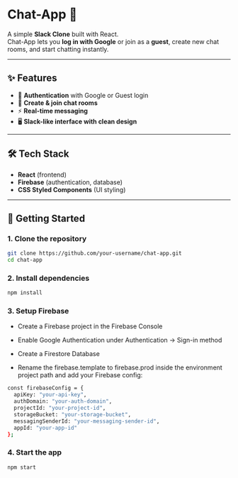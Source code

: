 # Chat-App 🚀

A simple **Slack Clone** built with React.  
Chat-App lets you **log in with Google** or join as a **guest**, create new chat rooms, and start chatting instantly.

---

## ✨ Features

- 🔑 **Authentication** with Google or Guest login
- 💬 **Create & join chat rooms**
- ⚡ **Real-time messaging**
- 🖥️ **Slack-like interface with clean design**

---

## 🛠️ Tech Stack

- **React** (frontend)
- **Firebase** (authentication, database)
- **CSS Styled Components** (UI styling)

---

## 🚀 Getting Started

### 1. Clone the repository

```bash
git clone https://github.com/your-username/chat-app.git
cd chat-app
```

### 2. Install dependencies

```bash
npm install
```

### 3. Setup Firebase

- Create a Firebase project in the Firebase Console
- Enable Google Authentication under Authentication → Sign-in method
- Create a Firestore Database

- Rename the firebase.template to firebase.prod inside the environment project path and add your Firebase config:

```bash
const firebaseConfig = {
  apiKey: "your-api-key",
  authDomain: "your-auth-domain",
  projectId: "your-project-id",
  storageBucket: "your-storage-bucket",
  messagingSenderId: "your-messaging-sender-id",
  appId: "your-app-id"
};
```

### 4. Start the app

```bash
npm start
```
